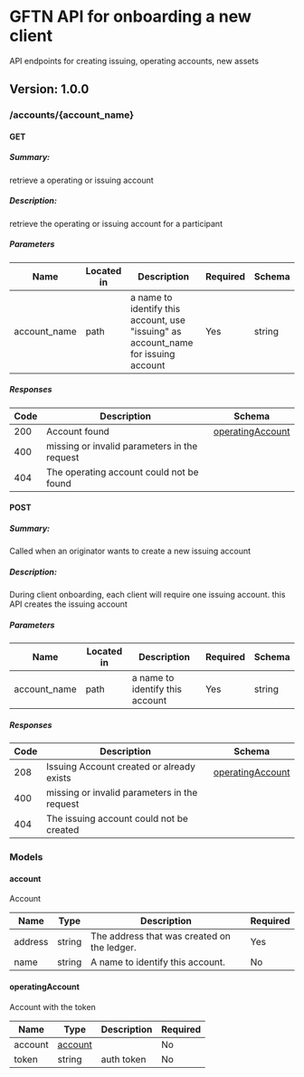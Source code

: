 # GFTN API for onboarding a new client
API endpoints for creating issuing, operating accounts, new assets

## Version: 1.0.0

### /accounts/{account_name}

#### GET
##### Summary:

retrieve a operating or issuing account

##### Description:

retrieve the operating or issuing account for a participant


##### Parameters

| Name | Located in | Description | Required | Schema |
| ---- | ---------- | ----------- | -------- | ---- |
| account_name | path | a name to identify this account, use "issuing" as account_name for issuing account | Yes | string |

##### Responses

| Code | Description | Schema |
| ---- | ----------- | ------ |
| 200 | Account found | [operatingAccount](#operatingaccount) |
| 400 | missing or invalid parameters in the request |  |
| 404 | The operating account could not be found |  |

#### POST
##### Summary:

Called when an originator wants to create a new issuing account

##### Description:

During client onboarding, each client will require one issuing account. this API creates the issuing account


##### Parameters

| Name | Located in | Description | Required | Schema |
| ---- | ---------- | ----------- | -------- | ---- |
| account_name | path | a name to identify this account | Yes | string |

##### Responses

| Code | Description | Schema |
| ---- | ----------- | ------ |
| 208 | Issuing Account created or already exists | [operatingAccount](#operatingaccount) |
| 400 | missing or invalid parameters in the request |  |
| 404 | The issuing account could not be created |  |

### Models


#### account

Account

| Name | Type | Description | Required |
| ---- | ---- | ----------- | -------- |
| address | string | The address that was created on the ledger. | Yes |
| name | string | A name to identify this account. | No |

#### operatingAccount

Account with the token

| Name | Type | Description | Required |
| ---- | ---- | ----------- | -------- |
| account | [account](#account) |  | No |
| token | string | auth token | No |